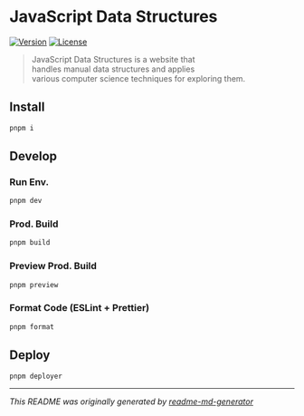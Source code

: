 # JavaScript Data Structures
[![Version](https://img.shields.io/badge/dynamic/json?url=https://raw.githubusercontent.com/eldarlrd/js-data-structures/main/package.json&query=version&logo=git-extensions&label=version&labelColor=475569&color=0284c7)](https://github.com/eldarlrd/js-data-structures/blob/main/package.json)
[![License](https://img.shields.io/badge/dynamic/json?url=https://raw.githubusercontent.com/eldarlrd/js-data-structures/main/package.json&query=license&logo=open-source-initiative&logoColor=fff&label=license&labelColor=475569&color=c026d3)](https://github.com/eldarlrd/js-data-structures/blob/main/LICENSE)

> JavaScript Data Structures is a website that  
> handles manual data structures and applies  
> various computer science techniques for exploring them.

## Install
```sh
pnpm i
```
## Develop
### Run Env.
```sh
pnpm dev
```
### Prod. Build
```sh
pnpm build
```
### Preview Prod. Build
```sh
pnpm preview
```
### Format Code (ESLint + Prettier)
```sh
pnpm format
```
## Deploy
```sh
pnpm deployer
```
***
*This README was originally generated by [readme-md-generator](https://github.com/kefranabg/readme-md-generator)*